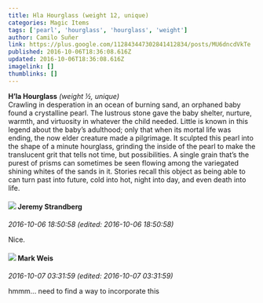 ```yaml
---
title: Hla Hourglass (weight 12, unique)
categories: Magic Items
tags: ['pearl', 'hourglass', 'hourglass', 'weight']
author: Camilo Suñer
link: https://plus.google.com/112843447302841412834/posts/MU6dncdVkTe
published: 2016-10-06T18:36:08.616Z
updated: 2016-10-06T18:36:08.616Z
imagelink: []
thumblinks: []
---
```


<b>H’la Hourglass</b> <i>(weight ½, unique)</i><br />Crawling in desperation in an ocean of burning sand, an orphaned baby found a crystalline pearl. The lustrous stone gave the baby shelter, nurture, warmth, and virtuosity in whatever the child needed. Little is known in this legend about the baby’s adulthood; only that when its mortal life was ending, the now elder creature made a pilgrimage. It sculpted this pearl into the shape of a minute hourglass, grinding the inside of the pearl to make the translucent grit that tells not time, but possibilities. A single grain that’s the purest of prisms can sometimes be seen flowing among the variegated shining whites of the sands in it. Stories recall this object as being able to can turn past into future, cold into hot, night into day, and even death into life.
<div id='comment z13et3tyamrpy3fnu22derzyxmfbidyrm04'>
  <h4><img src='{{site.baseurl}}//images/avatars/102595580176380683252_photo.jpg'> Jeremy Strandberg</h4>
      <p><cite>2016-10-06 18:50:58 (edited: 2016-10-06 18:50:58)</cite></p>
        <p>Nice.<br /></p>
</div>
        

<div id='comment z13et3tyamrpy3fnu22derzyxmfbidyrm04'>
  <h4><img src='{{site.baseurl}}//images/avatars/102532126904257134510_photo.jpg'> Mark Weis</h4>
      <p><cite>2016-10-07 03:31:59 (edited: 2016-10-07 03:31:59)</cite></p>
        <p>hmmm... need to find a way to incorporate this</p>
</div>
        